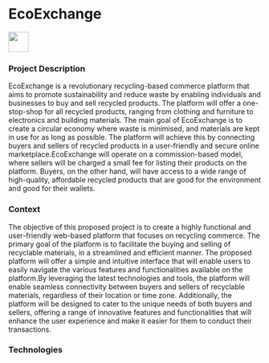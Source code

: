 # EcoExchange
<img src=https://images2.imgbox.com/61/9a/flMz8gd6_o.png width="40" height="40">

### Project Description
EcoExchange is a revolutionary recycling-based commerce platform that aims to promote sustainability and reduce waste by enabling individuals and businesses to buy and sell recycled products. The platform will offer a one-stop-shop for all recycled products, ranging from clothing and furniture to electronics and building materials.
The main goal of EcoExchange is to create a circular economy where waste is minimised, and materials are kept in use for as long as possible. The platform will achieve this by connecting buyers and sellers of recycled products in a user-friendly and secure online marketplace.EcoExchange will operate on a commission-based model, where sellers will be charged a small fee for listing their products on the platform. Buyers, on the other hand, will have access to a wide range of high-quality, affordable recycled products that are good for the environment and good for their wallets.


### Context
The objective of this proposed project is to create a highly functional and user-friendly web-based platform that focuses on recycling commerce. The primary goal of the platform is to facilitate the buying and selling of recyclable materials, in a streamlined and efficient manner. The proposed platform will offer a simple and intuitive interface that will enable users to easily navigate the various features and functionalities available on the platform.By leveraging the latest technologies and tools, the platform will enable seamless connectivity between buyers and sellers of recyclable materials, regardless of their location or time zone. Additionally, the platform will be designed to cater to the unique needs of both buyers and sellers, offering a range of innovative features and functionalities that will enhance the user experience and make it easier for them to conduct their transactions.

### Technologies
